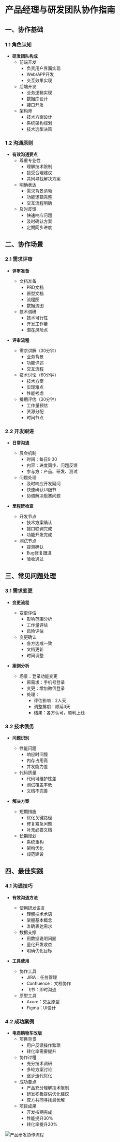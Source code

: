 # 产品经理与研发团队协作指南

## 一、协作基础

### 1.1 角色认知
- **研发团队构成**
  - 前端开发
    * 负责用户界面实现
    * Web/APP开发
    * 交互效果实现
  - 后端开发
    * 业务逻辑实现
    * 数据库设计
    * 接口开发
  - 架构师
    * 技术方案设计
    * 系统架构规划
    * 技术选型决策

### 1.2 沟通原则
- **有效沟通要点**
  - 尊重专业性
    * 理解技术限制
    * 接受合理建议
    * 共同寻找解决方案
  - 明确表达
    * 需求背景清晰
    * 功能逻辑完整
    * 交互流程明确
  - 及时反馈
    * 快速响应问题
    * 及时确认方案
    * 定期同步进度

## 二、协作场景

### 2.1 需求评审
- **评审准备**
  - 文档准备
    * PRD文档
    * 原型文档
    * 流程图
    * 数据流图
  - 技术调研
    * 技术可行性
    * 开发工作量
    * 潜在风险点

- **评审流程**
  - 需求讲解（30分钟）
    * 业务背景
    * 功能详述
    * 交互流程
  - 技术讨论（60分钟）
    * 技术方案
    * 实现难点
    * 性能考虑
  - 排期评估（30分钟）
    * 工作量预估
    * 资源分配
    * 时间节点

### 2.2 开发跟进
- **日常沟通**
  - 晨会机制
    * 时间：每日9:30
    * 内容：进度同步、问题反馈
    * 参与方：产品、研发、测试
  - 问题处理
    * 及时响应开发疑问
    * 快速确认UI细节
    * 协调解决阻塞问题

- **里程碑检查**
  - 开发节点
    * 技术方案确认
    * 接口联调完成
    * 功能开发完成
  - 测试节点
    * 提测确认
    * Bug修复跟进
    * 验收通过

## 三、常见问题处理

### 3.1 需求变更
- **变更流程**
  - 变更评估
    * 影响范围分析
    * 工作量评估
    * 风险评估
  - 变更确认
    * 各方达成一致
    * 文档更新
    * 时间调整

- **案例分析**
  - 场景：登录功能变更
    * 原需求：手机号登录
    * 变更：增加微信登录
    * 处理：
      - 评估影响：2人天
      - 调整排期：顺延3天
      - 结果：各方认可，顺利上线

### 3.2 技术债务
- **问题识别**
  - 性能问题
    * 响应时间慢
    * 内存占用高
    * 并发能力差
  - 代码质量
    * 代码可维护性差
    * 测试覆盖率低
    * 文档不完善

- **解决方案**
  - 短期措施
    * 优化关键路径
    * 修复紧急问题
    * 补充必要文档
  - 长期规划
    * 系统重构
    * 架构优化
    * 规范建设

## 四、最佳实践

### 4.1 沟通技巧
- **有效沟通方法**
  - 使用研发语言
    * 理解技术术语
    * 掌握基本概念
    * 准确表达需求
  - 数据支撑
    * 用数据说明问题
    * 量化开发收益
    * 明确优化目标

- **工具使用**
  - 协作工具
    * JIRA：任务管理
    * Confluence：文档协作
    * 飞书：即时沟通
  - 原型工具
    * Axure：交互原型
    * Figma：UI设计

### 4.2 成功案例
- **电商购物车改版**
  - 项目背景
    * 用户反馈操作繁琐
    * 转化率需要提升
  - 协作过程
    * 充分技术调研
    * 多轮方案讨论
    * 逐步迭代优化
  - 成功要点
    * 产品充分理解技术限制
    * 研发积极提供优化建议
    * 双方共同寻找最优解
  - 项目成果
    * 开发按期完成
    * 性能提升30%
    * 转化率提升20%

![产品研发协作流程](/img/placeholder/image-placeholder.svg)

